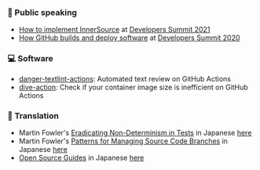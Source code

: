 ### :mega: Public speaking

 - [How to implement InnerSource](https://speakerdeck.com/yuichielectric/how-to-implement-innersource) at [Developers Summit 2021](https://event.shoeisha.jp/devsumi/20210218/session/3044/)
 - [How GitHub builds and deploy software](https://speakerdeck.com/yuichielectric/how-github-builds-and-deploy-software) at [Developers Summit 2020](https://event.shoeisha.jp/devsumi/20200213/session/2340/)
 
### :computer: Software
 - [danger-textlint-actions](https://github.com/yuichielectric/danger-textlint-actions): Automated text review on GitHub Actions
 - [dive-action](https://github.com/yuichielectric/dive-action): Check if your container image size is inefficient on GitHub Actions

### :green_book: Translation

 - Martin Fowler's [Eradicating Non-Determinism in Tests](https://martinfowler.com/articles/nonDeterminism.html) in Japanese [here](https://bliki-ja.github.io/eradicating-non-determinism-in-tests/)
 - Martin Fowler's [Patterns for Managing Source Code Branches](https://martinfowler.com/articles/branching-patterns.html) in Japanese [here](https://bliki-ja.github.io/PatternsForManagingSourceCodeBranches/)
 - [Open Source Guides](https://opensource.guide/) in Japanese [here](https://opensource.guide/ja/)
